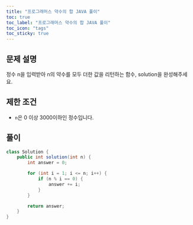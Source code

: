 ```yaml
---
title: "프로그래머스 약수의 합 JAVA 풀이"
toc: true
toc_label: "프로그래머스 약수의 합 JAVA 풀이"
toc_icon: "tags"
toc_sticky: true
---
```

## 문제 설명
정수 n을 입력받아 n의 약수를 모두 더한 값을 리턴하는 함수, solution을 완성해주세요.

## 제한 조건
- `n`은 0 이상 3000이하인 정수입니다.

## 풀이
```java
class Solution {
    public int solution(int n) {
        int answer = 0;

        for (int i = 1; i <= n; i++) {
            if (n % i == 0) {
                answer += i;
            }
        }

        return answer;
    }
}
```
